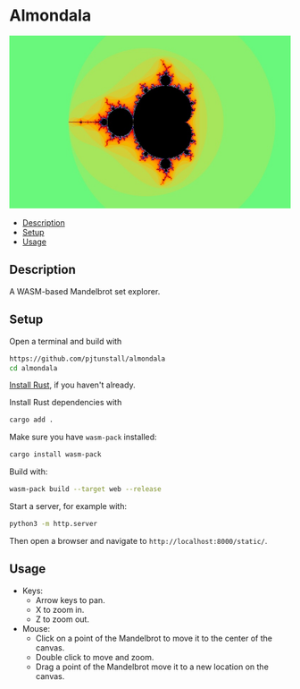 # Almondala

![Mandelbrot](initial.jpg)

- [Description](#description)
- [Setup](#setup)
- [Usage](#usage)

## Description

A WASM-based Mandelbrot set explorer.

## Setup

Open a terminal and build with

```bash
https://github.com/pjtunstall/almondala
cd almondala
```

[Install Rust](https://www.rust-lang.org/tools/install), if you haven't already.

Install Rust dependencies with

```bash
cargo add .
```

Make sure you have `wasm-pack` installed:

```bash
cargo install wasm-pack
```

Build with:

```bash
wasm-pack build --target web --release
```

Start a server, for example with:

```bash
python3 -m http.server
```

Then open a browser and navigate to `http://localhost:8000/static/`.

## Usage

- Keys:
  - Arrow keys to pan.
  - X to zoom in.
  - Z to zoom out.
- Mouse:
  - Click on a point of the Mandelbrot to move it to the center of the canvas.
  - Double click to move and zoom.
  - Drag a point of the Mandelbrot move it to a new location on the canvas.
